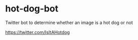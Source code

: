 # hot-dog-bot
Twitter bot to determine whether an image is a hot dog or not

https://twitter.com/IsItAHotdog
